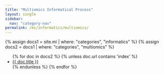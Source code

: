 ```yaml
---
title: "Multiomics Informatical Process"
layout: single
sidebar:
  nav: "category-nav"
permalink: /mi/informatics/multiomics/
---
```


{% assign docs1 = site.mi | where: "categories", "informatics" %}
{% assign docs2 = docs1 | where: "categories", "multiomics" %}

<ul>
  {% for doc in docs2 %}
    {% unless doc.url contains 'index' %}
      <li><a href="{{ doc.url }}">{{ doc.title }}</a></li>
    {% endunless %}
  {% endfor %}
</ul>
